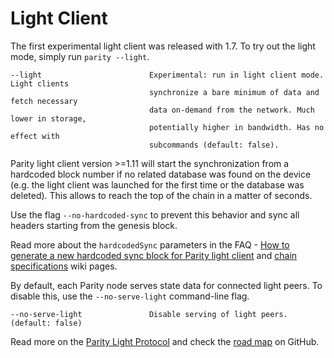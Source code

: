 # Light Client

The first experimental light client was released with 1.7. To try out the light mode, simply run `parity --light`.

    --light                        Experimental: run in light client mode. Light clients
                                   synchronize a bare minimum of data and fetch necessary
                                   data on-demand from the network. Much lower in storage,
                                   potentially higher in bandwidth. Has no effect with
                                   subcommands (default: false).

Parity light client version >=1.11 will start the synchronization from a hardcoded block number if no related database was found on the device (e.g. the light client was launched for the first time or the database was deleted). This allows to reach the top of the chain in a matter of seconds. 

Use the flag `--no-hardcoded-sync` to prevent this behavior and sync all headers starting from the genesis block.

Read more about the `hardcodedSync` parameters in the FAQ - [How to generate a new hardcoded sync block for Parity light client](FAQ-Basic-Operations,-Configuration,-and-Synchronization.html#how-to-generate-a-new-hardcoded-sync-block-for-parity-light-client) and [chain specifications](https://wiki.parity.io/Chain-specification.html) wiki pages.

By default, each Parity node serves state data for connected light peers. To disable this, use the `--no-serve-light` command-line flag.

    --no-serve-light               Disable serving of light peers. (default: false)

Read more on the [Parity Light Protocol](The-Parity-Light-Protocol-(PIP).md) and check the [road map](https://github.com/paritytech/parity/projects/2) on GitHub.
